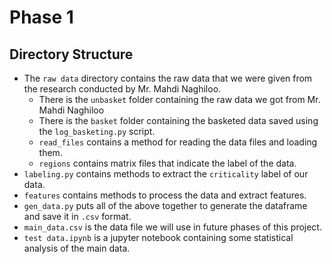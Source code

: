 # Phase 1

## Directory Structure
- The `raw data` directory contains the raw data that we were given from the research conducted by Mr. Mahdi Naghiloo.
  - There is the `unbasket` folder containing the raw data we got from Mr. Mahdi Naghiloo
  - There is the `basket` folder containing the basketed data saved using the `log_basketing.py` script.
  - `read_files` contains a method for reading the data files and loading them.
  - `regions` contains matrix files that indicate the label of the data.
- `labeling.py` contains methods to extract the `criticality` label of our data.
- `features` contains methods to process the data and extract features.
- `gen_data.py` puts all of the above together to generate the dataframe and save it in `.csv` format.
- `main_data.csv` is the data file we will use in future phases of this project.
- `test data.ipynb` is a jupyter notebook containing some statistical analysis of the main data.
